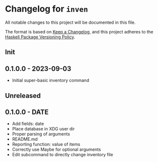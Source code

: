 # Changelog for `inven`

All notable changes to this project will be documented in this file.

The format is based on [Keep a Changelog](https://keepachangelog.com/en/1.0.0/),
and this project adheres to the
[Haskell Package Versioning Policy](https://pvp.haskell.org/).

## Init

## 0.1.0.0 - 2023-09-03

- Initial super-basic inventory command

## Unreleased

## 0.1.0.0 - DATE

- Add fields: date
- Place database in XDG user dir
- Proper parsing of arguments
- README.md
- Reporting function: value of items
- Correctly use Maybe for optional arguments
- Edit subcommand to directly change inventory file
